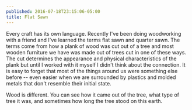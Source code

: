 ```yaml
---
published: 2016-07-18T23:15:06-05:00
title: Flat Sawn
---
```

Every craft has its own language. Recently I've been doing woodworking with a friend and I've learned the terms flat sawn and quarter sawn. The terms come from how a plank of wood was cut out of a tree and most wooden furniture we have was made out of trees cut in one of these ways. The cut determines the appearance and physical characteristics of the plank but until I worked with it myself I didn't think about the connection. It is easy to forget that most of the things around us were something else before -- even easier when we are surrounded by plastics and molded metals that don't resemble their initial state.

Wood is different. You can see how it came out of the tree, what type of tree it was, and sometimes how long the tree stood on this earth.